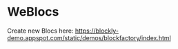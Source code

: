 # WeBlocs

Create new Blocs here:
https://blockly-demo.appspot.com/static/demos/blockfactory/index.html
